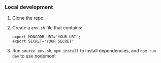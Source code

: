 ### Local development

1. Clone the repo.
2. Create a `env.sh` file that contains:

   ```
   export MONGODB_URI='YOUR URI';
   export SECRET='YOUR SECRET'

   ```

3. Run `source env.sh`, `npm install` to install dependencies, and `npm run dev` to use nodemon!
